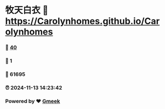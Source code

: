# 牧天白衣 :link: https://Carolynhomes.github.io/Carolynhomes 
### :page_facing_up: [40](https://Carolynhomes.github.io/Carolynhomes/tag.html) 
### :speech_balloon: 1 
### :hibiscus: 61695 
### :alarm_clock: 2024-11-13 14:23:42 
### Powered by :heart: [Gmeek](https://github.com/Meekdai/Gmeek)
